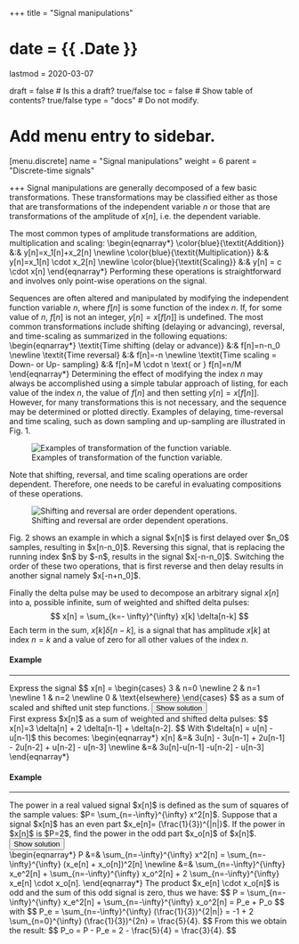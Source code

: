 +++
title = "Signal manipulations"

# date = {{ .Date }}
lastmod = 2020-03-07

draft = false  # Is this a draft? true/false
toc = false  # Show table of contents? true/false
type = "docs"  # Do not modify.

# Add menu entry to sidebar.
[menu.discrete]
  name = "Signal manipulations"
  weight = 6
  parent = "Discrete-time signals"


+++
Signal manipulations are generally decomposed of a few basic transformations. These transformations may be classified either as those that are transformations of the independent variable $n$ or those that are transformations of the amplitude of $x[n]$, i.e. the dependent variable.

The most common types of amplitude transformations are  addition,  multiplication and  scaling:
\begin{eqnarray*}
\color{blue}{\textit{Addition}} &:& y[n]=x_1[n]+x_2[n] \newline
\color{blue}{\textit{Multiplication}} &:& y[n]=x_1[n] \cdot x_2[n] \newline
\color{blue}{\textit{Scaling}} &:& y[n] = c \cdot x[n]
\end{eqnarray*}
Performing these operations is straightforward and involves only point-wise operations on the signal.

Sequences are often altered and manipulated by modifying the independent function variable $n$, where $f[n]$ is some function of the index $n$. If, for some value of $n$, $f[n]$ is not an integer, $y[n] = x[f[n]]$ is undefined.  The most common transformations include shifting (delaying or advancing),  reversal,  and time-scaling as summarized in the following equations:
\begin{eqnarray*}
\textit{Time shifting (delay or advance)} &:& f[n]=n-n_0 \newline
\textit{Time reversal} &:& f[n]=-n \newline
\textit{Time scaling = Down- or Up- sampling} &:& f[n]=M \cdot n \text{ or } f[n]=n/M
\end{eqnarray*}
Determining the effect of modifying the index $n$ may always be accomplished using a simple tabular approach of listing, for each value of the index $n$, the value of $f[n]$ and then setting $y[n] = x[f[n]]$. However, for many transformations this is not necessary, and the sequence may be determined or plotted directly. Examples of  delaying,  time-reversal and time scaling, such as  down sampling and  up-sampling are illustrated in Fig. 1.
<div style="max-width: 800px; margin: auto">
  <figure>
    <img
      src="/../files/7.Images/discrete/signals/exdelayrevupdown.svg"
      alt="Examples of transformation of the function variable."
    />
    <figcaption class="numbered">
      Examples of transformation of the function variable.
    </figcaption>
  </figure>
</div>
Note that shifting, reversal, and time scaling operations are order dependent. Therefore, one needs to be careful in evaluating compositions of these operations.
<div style="max-width: 800px; margin: auto">
  <figure>
    <img
      src="/../files/7.Images/discrete/signals/orderdelayrevupdown.svg"
      alt="Shifting and reversal are order dependent operations."
    />
    <figcaption class="numbered">
      Shifting and reversal are order dependent operations.
    </figcaption>
  </figure>
</div>
Fig. 2 shows an example in which a signal $x[n]$ is first delayed over $n_0$ samples, resulting in $x[n-n_0]$. Reversing this signal, that is replacing the running index $n$ by $-n$, results in the signal $x[-n-n_0]$. Switching the order of these two operations, that is first reverse and then delay results in another signal namely $x[-n+n_0]$.

Finally the delta pulse may be used to decompose an arbitrary signal $x[n]$ into a, possible infinite, sum of weighted and shifted delta pulses:
$$
x[n] = \sum_{k=- \infty}^{\infty} x[k] \delta[n-k]
$$
Each term in the sum, $x[k] \delta[n-k]$, is a signal that has amplitude $x[k]$ at index $n=k$ and a value of zero for all other values of the index $n$.

<div class="example">
<h4> Example </h4>
<hr>
Express the signal
$$
x[n] =
\begin{cases}
3 & n=0 \newline
2 & n=1 \newline
1 & n=2 \newline
0 & \text{elsewhere}
\end{cases}
$$
as a sum of scaled and shifted unit step functions.
<button class="collapsible">Show solution</button>
<div class="content">
First express $x[n]$ as a sum of weighted and shifted delta pulses:
$$
x[n]=3 \delta[n] + 2 \delta[n-1] + \delta[n-2].
$$
With $\delta[n] = u[n] - u[n-1]$ this becomes:
\begin{eqnarray*}
x[n] &=& 3u[n] - 3u[n-1] + 2u[n-1] - 2u[n-2] + u[n-2] - u[n-3] \newline
&=& 3u[n]-u[n-1] -u[n-2] - u[n-3]
\end{eqnarray*}
</div>
</div>

<div class="example">
<h4> Example </h4>
<hr>
The power in a real valued signal $x[n]$ is defined as the sum of squares of the sample values: $P= \sum_{n=-\infty}^{\infty} x^2[n]$.
Suppose that a signal $x[n]$ has an even part $x_e[n]= (\frac{1}{3})^{|n|}$. If the power
in $x[n]$ is $P=2$, find the power in the odd part $x_o[n]$ of $x[n]$.
<button class="collapsible">Show solution</button>
<div class="content">
\begin{eqnarray*}
P &=& \sum_{n=-\infty}^{\infty} x^2[n] = \sum_{n=-\infty}^{\infty} (x_e[n] + x_o[n])^2[n] \newline
&=& \sum_{n=-\infty}^{\infty} x_e^2[n] + \sum_{n=-\infty}^{\infty} x_o^2[n] + 2
\sum_{n=-\infty}^{\infty} x_e[n] \cdot x_o[n].
\end{eqnarray*}
The product $x_e[n] \cdot x_o[n]$ is odd and the sum of this odd signal is zero, thus we have:
$$
P =  \sum_{n=-\infty}^{\infty} x_e^2[n] + \sum_{n=-\infty}^{\infty} x_o^2[n] = P_e + P_o
$$
with
$$
P_e = \sum_{n=-\infty}^{\infty} (\frac{1}{3})^{2|n|} = -1 + 2 \sum_{n=0}^{\infty} (\frac{1}{3})^{2n} = \frac{5}{4}.
$$
From this we obtain the result:
$$
P_o = P - P_e = 2 - \frac{5}{4} = \frac{3}{4}.
$$
</div>
</div>
